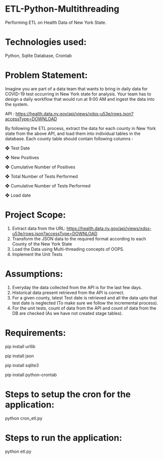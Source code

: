 # ETL-Python-Multithreading
Performing ETL on Health Data of New York State.

# Technologies used:
Python, Sqlite Database, Crontab

# Problem Statement:
Imagine you are part of a data team that wants to bring in daily data for COVID-19 test occurring in New York state for analysis. Your team has to design a daily
workflow that would run at 9:00 AM and ingest the data into the system.

API : https://health.data.ny.gov/api/views/xdss-u53e/rows.json?accessType=DOWNLOAD

By following the ETL process, extract the data for each county in New York state from
the above API, and load them into individual tables in the database. Each county table
should contain following columns :

❖ Test Date

❖ New Positives

❖ Cumulative Number of Positives

❖ Total Number of Tests Performed

❖ Cumulative Number of Tests Performed

❖ Load date


# Project Scope:
1) Extract data from the URL: https://health.data.ny.gov/api/views/xdss-u53e/rows.json?accessType=DOWNLOAD
2) Transform the JSON data to the required format according to each County of the New York State
3) Load the Data using Multi-threading concepts of OOPS.
4) Implement the Unit Tests

# Assumptions:
1) Everyday the data collected from the API is for the last few days.
2) Historical data present retrieved from the API is correct.
3) For a given county, latest Test date is retrieved and all the data upto that test date is neglected (To make sure we follow the incremental process).
4) For the unit tests, count of data from the API and count of data from the DB are checked (As we have not created stage tables).

# Requirements:
pip install urllib

pip install json

pip install sqlite3

pip install python-crontab

# Steps to setup the cron for the application:
python cron_etl.py

# Steps to run the application:
python etl.py
